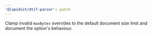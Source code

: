 ```yaml
---
'@lapidist/dtif-parser': patch
---
```


Clamp invalid `maxBytes` overrides to the default document size limit and document the option's behaviour.
